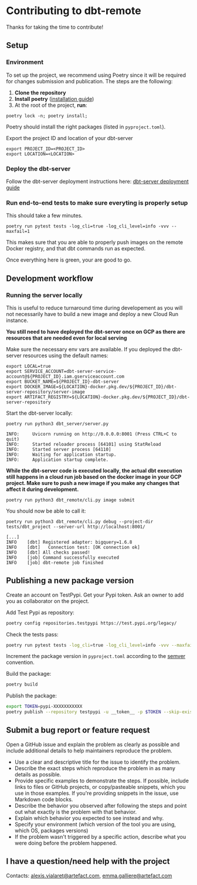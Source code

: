 # Contributing to dbt-remote

Thanks for taking the time to contribute!

## Setup

### Environment
To set up the project, we recommend using Poetry since it will be required for changes submission and publication. The steps are the following:

1. **Clone the repository**
2. **Install poetry** ([installation guide](https://python-poetry.org/docs/))
3. At the root of the project, **run**:
```shell
poetry lock -n; poetry install;
```
Poetry should install the right packages (listed in ```pyproject.toml```).

Export the project ID and location of your dbt-server
```shell
export PROJECT_ID=<PROJECT_ID>
export LOCATION=<LOCATION>
```

### Deploy the dbt-server
Follow the dbt-server deployment instructions here: [dbt-server deployment guide](../dbt_server/README.md)

### Run end-to-end tests to make sure everyting is properly setup
This should take a few minutes.
```shell
poetry run pytest tests -log_cli=true -log_cli_level=info -vvv --maxfail=1
```

This makes sure that you are able to properly push images on the remote Docker registry, and that dbt commands run as expected.

Once everything here is green, your are good to go.
## Development workflow

### Running the server locally
This is useful to reduce turnaround time during developement as you will not necessarily have to build a new image and deploy a new Cloud Run instance.

**You still need to have deployed the dbt-server once on GCP as there are resources that are needed even for local serving**

Make sure the necessary env vars are available. If you deployed the dbt-server resources using the default names:
```shell
export LOCAL=true
export SERVICE_ACCOUNT=dbt-server-service-account@${PROJECT_ID}.iam.gserviceaccount.com
export BUCKET_NAME=${PROJECT_ID}-dbt-server
export DOCKER_IMAGE=${LOCATION}-docker.pkg.dev/${PROJECT_ID}/dbt-server-repository/server-image
export ARTIFACT_REGISTRY=${LOCATION}-docker.pkg.dev/${PROJECT_ID}/dbt-server-repository
```

Start the dbt-server locally:
```shell
poetry run python3 dbt_server/server.py
```
```shell
INFO:     Uvicorn running on http://0.0.0.0:8001 (Press CTRL+C to quit)
INFO:     Started reloader process [64101] using StatReload
INFO:     Started server process [64110]
INFO:     Waiting for application startup.
INFO:     Application startup complete.
```

**While the dbt-server code is executed locally, the actual dbt execution still happens in a cloud run job based on the docker image in your GCP project. Make sure to push a new image if you make any changes that affect it during development.**
```shell
poetry run python3 dbt_remote/cli.py image submit
```

You should now be able to call it:
```shell
poetry run python3 dbt_remote/cli.py debug --project-dir tests/dbt_project --server-url http://localhost:8001/
```
```shell
[...]
INFO    [dbt] Registered adapter: bigquery=1.6.8
INFO    [dbt]   Connection test: [OK connection ok]  
INFO    [dbt] All checks passed!
INFO    [job] Command successfully executed
INFO    [job] dbt-remote job finished
```

## Publishing a new package version

Create an account on TestPypi. Get your Pypi token. Ask an owner to add you as collaborator on the project.

Add Test Pypi as repository:
```sh
poetry config repositories.testpypi https://test.pypi.org/legacy/
```
Check the tests pass:
```sh
poetry run pytest tests -log_cli=true -log_cli_level=info -vvv --maxfail=1
```
Increment the package version in `pyproject.toml` according to the [semver](https://semver.org/) convention.

Build the package:
```sh
poetry build
```
Publish the package:
```sh
export TOKEN=pypi-XXXXXXXXXXX
poetry publish --repository testpypi -u __token__ -p $TOKEN --skip-existing
```

## Submit a bug report or feature request

Open a GitHub issue and explain the problem as clearly as possible and include additional details to help maintainers reproduce the problem.

- Use a clear and descriptive title for the issue to identify the problem.
- Describe the exact steps which reproduce the problem in as many details as possible.
- Provide specific examples to demonstrate the steps. If possible, include links to files or GitHub projects, or copy/pasteable snippets, which you use in those examples. If you're providing snippets in the issue, use Markdown code blocks.
- Describe the behavior you observed after following the steps and point out what exactly is the problem with that behavior.
- Explain which behavior you expected to see instead and why.
- Specify your environment (which version of the tool you are using, which OS, packages versions)
- If the problem wasn't triggered by a specific action, describe what you were doing before the problem happened.

## I have a question/need help with the project

Contacts: alexis.vialaret@artefact.com, emma.galliere@artefact.com
